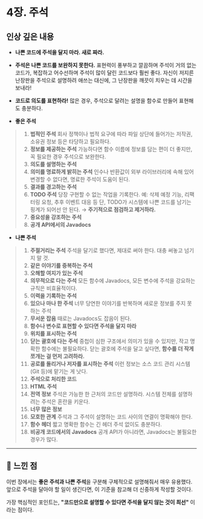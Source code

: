 # 4장. 주석

## 인상 깊은 내용

- **나쁜 코드에 주석을 달지 마라. 새로 짜라.**

- **주석은 나쁜 코드를 보완하지 못한다.**
  표현력이 풍부하고 깔끔하며 주석이 거의 없는 코드가, 복잡하고 어수선하며 주석이 많이 달린 코드보다 훨씬 좋다.
  자신이 저지른 난장판을 주석으로 설명하려 애쓰는 대신에, 그 난장판을 깨끗이 치우는 데 시간을 보내라!

- **코드로 의도를 표현하라!**
  많은 경우, 주석으로 달려는 설명을 함수로 만들어 표현해도 충분하다.

- **좋은 주석**

> 1. **법적인 주석**
   회사 정책이나 법적 요구에 따라 파일 상단에 들어가는 저작권, 소유권 정보 등은 타당하고 필요하다.
> 2. **정보를 제공하는 주석**
   가능하다면 함수 이름에 정보를 담는 편이 더 좋지만, 꼭 필요한 경우 주석으로 보완한다.
> 3. **의도를 설명하는 주석**
> 4. **의미를 명료하게 밝히는 주석**
   인수나 반환값이 외부 라이브러리에 속해 있어 변경할 수 없다면, 명료한 주석이 도움이 된다.
> 5. **결과를 경고하는 주석**
> 6. **TODO 주석**
   당장 구현할 수 없는 작업을 기록한다.
   예: 삭제 예정 기능, 리팩터링 요청, 추후 이벤트 대응 등
   단, TODO가 시스템에 나쁜 코드를 남기는 핑계가 되어선 안 된다.
   → **주기적으로 점검하고 제거하라.**
> 7. **중요성을 강조하는 주석**
> 8. **공개 API에서의 Javadocs**

- **나쁜 주석**

> 1. **주절거리는 주석**
   주석을 달기로 했다면, 제대로 써야 한다. 대충 써놓고 넘기지 말 것.
> 2. **같은 이야기를 중복하는 주석**
> 3. **오해할 여지가 있는 주석**
> 4. **의무적으로 다는 주석**
   모든 함수에 Javadocs, 모든 변수에 주석을 강요하는 규칙은 비효율적이다.
> 5. **이력을 기록하는 주석**
> 6. **있으나 마나 한 주석**
   너무 당연한 이야기를 반복하며 새로운 정보를 주지 못하는 주석
> 7. **무서운 잡음**
   때로는 Javadocs도 잡음이 된다.
> 8. **함수나 변수로 표현할 수 있다면 주석을 달지 마라**
> 9. **위치를 표시하는 주석**
> 10. **닫는 괄호에 다는 주석**
    중첩이 심한 구조에서 의미가 있을 수 있지만, 작고 명확한 함수에는 불필요하다.
    닫는 괄호에 주석을 달고 싶다면, **함수를 더 작게 쪼개는 걸 먼저 고려하라.**
> 11. **공로를 돌리거나 저자를 표시하는 주석**
    이런 정보는 소스 코드 관리 시스템(Git 등)에 맡기는 게 낫다.
> 12. **주석으로 처리한 코드**
> 13. **HTML 주석**
> 14. **전역 정보**
    주석은 가능한 한 근처의 코드만 설명하라.
    시스템 전체를 설명하려는 주석은 혼란을 키운다.
> 15. **너무 많은 정보**
> 16. **모호한 관계**
    주석과 그 주석이 설명하는 코드 사이의 연결이 명확해야 한다.
> 17. **함수 헤더**
    짧고 명확한 함수는 긴 헤더 주석 없이도 충분하다.
> 18. **비공개 코드에서의 Javadocs**
    공개 API가 아니라면, Javadocs는 불필요한 경우가 많다.

---

## 💭 느낀 점

이번 장에서는 **좋은 주석과 나쁜 주석**을 구분해 구체적으로 설명해줘서 매우 유용했다.
앞으로 주석을 달아야 할 일이 생긴다면, 이 기준을 참고해 더 신중하게 작성할 것이다.

가장 핵심적인 포인트는, **"코드만으로 설명할 수 있다면 주석을 달지 않는 것이 최선"** 이라는 점이다.
